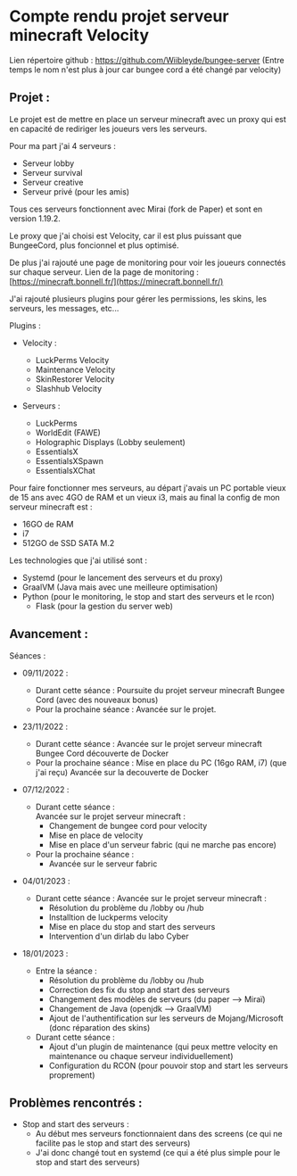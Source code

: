 # Compte rendu projet serveur minecraft Velocity

Lien répertoire github : https://github.com/Wiibleyde/bungee-server (Entre temps le nom n'est plus à jour car bungee cord a été changé par velocity)
## Projet :

Le projet est de mettre en place un serveur minecraft avec un proxy qui est en capacité de rediriger les joueurs vers les serveurs.

Pour ma part j'ai 4 serveurs : 
* Serveur lobby
* Serveur survival
* Serveur creative
* Serveur privé (pour les amis)

Tous ces serveurs fonctionnent avec Mirai (fork de Paper) et sont en version 1.19.2.

Le proxy que j'ai choisi est Velocity, car il est plus puissant que BungeeCord, plus foncionnel et plus optimisé.

De plus j'ai rajouté une page de monitoring pour voir les joueurs connectés sur chaque serveur.
Lien de la page de monitoring : [https://minecraft.bonnell.fr/](https://minecraft.bonnell.fr/)

J'ai rajouté plusieurs plugins pour gérer les permissions, les skins, les serveurs, les messages, etc...

Plugins :
* Velocity :
    - LuckPerms Velocity
    - Maintenance Velocity
    - SkinRestorer Velocity
    - Slashhub Velocity

* Serveurs :
    - LuckPerms
    - WorldEdit (FAWE)
    - Holographic Displays (Lobby seulement)
    - EssentialsX
    - EssentialsXSpawn
    - EssentialsXChat

Pour faire fonctionner mes serveurs, au départ j'avais un PC portable vieux de 15 ans avec 4GO de RAM et un vieux i3, mais au final la config de mon serveur minecraft est :
* 16GO de RAM
* i7 
* 512GO de SSD SATA M.2

Les technologies que j'ai utilisé sont :
* Systemd (pour le lancement des serveurs et du proxy)
* GraalVM (Java mais avec une meilleure optimisation)
* Python (pour le monitoring, le stop and start des serveurs et le rcon)
    - Flask (pour la gestion du server web)

## Avancement :

Séances :
- 09/11/2022 :
   * Durant cette séance :
   Poursuite du projet serveur minecraft Bungee Cord (avec des nouveaux bonus)
   * Pour la prochaine séance :
   Avancée sur le projet.

- 23/11/2022 :
   * Durant cette séance :
   Avancée sur le projet serveur minecraft Bungee Cord découverte de Docker
   * Pour la prochaine séance :
   Mise en place du PC (16go RAM, i7) (que j'ai reçu)
   Avancée sur la decouverte de Docker

- 07/12/2022 :
   * Durant cette séance :  
   Avancée sur le projet serveur minecraft :
      - Changement de bungee cord pour velocity
      - Mise en place de velocity
      - Mise en place d'un serveur fabric (qui ne marche pas encore)
   * Pour la prochaine séance :
      - Avancée sur le serveur fabric

- 04/01/2023 :
   * Durant cette séance :
   Avancée sur le projet serveur minecraft :
      - Résolution du problème du /lobby ou /hub
      - Installtion de luckperms velocity
      - Mise en place du stop and start des serveurs
      - Intervention d'un dirlab du labo Cyber

- 18/01/2023 :
   * Entre la séance :
      - Résolution du problème du /lobby ou /hub
      - Correction des fix du stop and start des serveurs
      - Changement des modèles de serveurs (du paper --> Miraï)
      - Changement de Java (openjdk --> GraalVM)
      - Ajout de l'authentification sur les serveurs de Mojang/Microsoft (donc réparation des skins)
   * Durant cette séance :
      - Ajout d'un plugin de maintenance (qui peux mettre velocity en maintenance ou chaque serveur individuellement)
      - Configuration du RCON (pour pouvoir stop and start les serveurs proprement)

## Problèmes rencontrés :

* Stop and start des serveurs :
    - Au début mes serveurs fonctionnaient dans des screens (ce qui ne facilite pas le stop and start des serveurs)
    - J'ai donc changé tout en systemd (ce qui a été plus simple pour le stop and start des serveurs)

